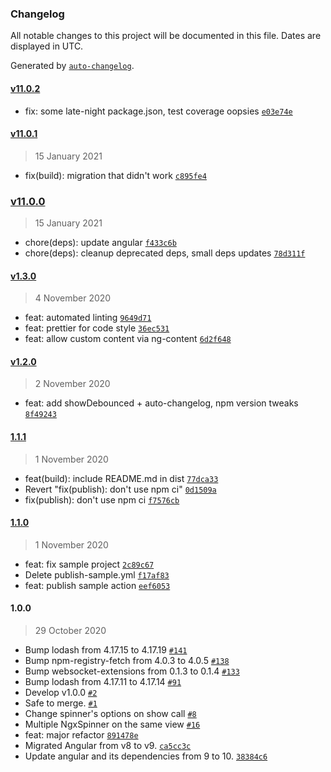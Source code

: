 ### Changelog

All notable changes to this project will be documented in this file. Dates are displayed in UTC.

Generated by [`auto-changelog`](https://github.com/CookPete/auto-changelog).

#### [v11.0.2](https://github.com/iffa/ngx-material-spinner/compare/v11.0.1...v11.0.2)

- fix: some late-night package.json, test coverage oopsies [`e03e74e`](https://github.com/iffa/ngx-material-spinner/commit/e03e74eecc864c31d49f1932be060b1b93c22b43)

#### [v11.0.1](https://github.com/iffa/ngx-material-spinner/compare/v11.0.0...v11.0.1)

> 15 January 2021

- fix(build): migration that didn't work [`c895fe4`](https://github.com/iffa/ngx-material-spinner/commit/c895fe41844fde049110ea473e5d8ff9b1d77bdc)

### [v11.0.0](https://github.com/iffa/ngx-material-spinner/compare/v1.3.0...v11.0.0)

> 15 January 2021

- chore(deps): update angular [`f433c6b`](https://github.com/iffa/ngx-material-spinner/commit/f433c6bde21b0597558428018e00c40f804148d0)
- chore(deps): cleanup deprecated deps, small deps updates [`78d311f`](https://github.com/iffa/ngx-material-spinner/commit/78d311fea1f985e24449e213a99422264b618e23)

#### [v1.3.0](https://github.com/iffa/ngx-material-spinner/compare/v1.2.0...v1.3.0)

> 4 November 2020

- feat: automated linting [`9649d71`](https://github.com/iffa/ngx-material-spinner/commit/9649d71c14f37f21fb7ad9bb1e29cb3a1caff82e)
- feat: prettier for code style [`36ec531`](https://github.com/iffa/ngx-material-spinner/commit/36ec5313954f286008c101037029ca9c1594a8e5)
- feat: allow custom content via ng-content [`6d2f648`](https://github.com/iffa/ngx-material-spinner/commit/6d2f6486a878abacb60ef74666f50f96abae078d)

#### [v1.2.0](https://github.com/iffa/ngx-material-spinner/compare/1.1.1...v1.2.0)

> 2 November 2020

- feat: add showDebounced + auto-changelog, npm version tweaks [`8f49243`](https://github.com/iffa/ngx-material-spinner/commit/8f49243083793883c9987f7f0924c0244d01a3ae)

#### [1.1.1](https://github.com/iffa/ngx-material-spinner/compare/1.1.0...1.1.1)

> 1 November 2020

- feat(build): include README.md in dist [`77dca33`](https://github.com/iffa/ngx-material-spinner/commit/77dca335b2d7aee27210db5537e0bfdd8c4a6f83)
- Revert "fix(publish): don't use npm ci" [`0d1509a`](https://github.com/iffa/ngx-material-spinner/commit/0d1509a00bfbda0e1ce614e9396fa06905b2062b)
- fix(publish): don't use npm ci [`f7576cb`](https://github.com/iffa/ngx-material-spinner/commit/f7576cb0b33caf2f351113482c2f87206e4390ef)

#### [1.1.0](https://github.com/iffa/ngx-material-spinner/compare/1.0.0...1.1.0)

> 1 November 2020

- feat: fix sample project [`2c89c67`](https://github.com/iffa/ngx-material-spinner/commit/2c89c6798498be2de26c138a8d7b6a9d2af0294c)
- Delete publish-sample.yml [`f17af83`](https://github.com/iffa/ngx-material-spinner/commit/f17af83191f6c435a0007ddc2c28148d2ec80dc2)
- feat: publish sample action [`eef6053`](https://github.com/iffa/ngx-material-spinner/commit/eef6053815a6c1b2709e8d5ff263ee567868f556)

#### 1.0.0

> 29 October 2020

- Bump lodash from 4.17.15 to 4.17.19 [`#141`](https://github.com/iffa/ngx-material-spinner/pull/141)
- Bump npm-registry-fetch from 4.0.3 to 4.0.5 [`#138`](https://github.com/iffa/ngx-material-spinner/pull/138)
- Bump websocket-extensions from 0.1.3 to 0.1.4 [`#133`](https://github.com/iffa/ngx-material-spinner/pull/133)
- Bump lodash from 4.17.11 to 4.17.14 [`#91`](https://github.com/iffa/ngx-material-spinner/pull/91)
- Develop v1.0.0 [`#2`](https://github.com/iffa/ngx-material-spinner/pull/2)
- Safe to merge. [`#1`](https://github.com/iffa/ngx-material-spinner/pull/1)
- Change spinner's options on show call [`#8`](https://github.com/iffa/ngx-material-spinner/issues/8)
- Multiple NgxSpinner on the same view [`#16`](https://github.com/iffa/ngx-material-spinner/issues/16)
- feat: major refactor [`891478e`](https://github.com/iffa/ngx-material-spinner/commit/891478e525f343fd38860ac02898ce8b5c3ef7be)
- Migrated Angular from v8 to v9. [`ca5cc3c`](https://github.com/iffa/ngx-material-spinner/commit/ca5cc3cad339d05202a449f271270b4a82c435b0)
- Update angular and its dependencies from 9 to 10. [`38384c6`](https://github.com/iffa/ngx-material-spinner/commit/38384c686bebd1962160c44c76337344a441e39e)
